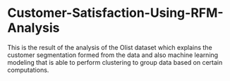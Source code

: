 # Customer-Satisfaction-Using-RFM-Analysis
This is the result of the analysis of the Olist dataset which explains the customer segmentation formed from the data and also machine learning modeling that is able to perform clustering to group data based on certain computations.

